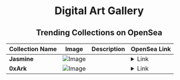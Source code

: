 <div align="center">

# Digital Art Gallery

## Trending Collections on OpenSea

| Collection Name                       | Image                                                                                     | Description                       | OpenSea Link                                                                                          |
|---------------------------------------|-------------------------------------------------------------------------------------------|-----------------------------------|--------------------------------------------------------------------------------------------------------|
| **Jasmine** | ![Image](https://i.seadn.io/s/raw/files/086e0d29d23563213bb909627a8cc624.png?w=500&auto=format?w=200&auto=format) |  | <details><summary>Link</summary>[Jasmine](https://opensea.io/collection/jasmine-23)</details> |
| **0xArk** | ![Image](https://i.seadn.io/s/raw/files/03a1f05d1850ebc9ee9d47cc35f711bb.png?w=500&auto=format?w=200&auto=format) |  | <details><summary>Link</summary>[0xArk](https://opensea.io/collection/0xark)</details> |

</div>